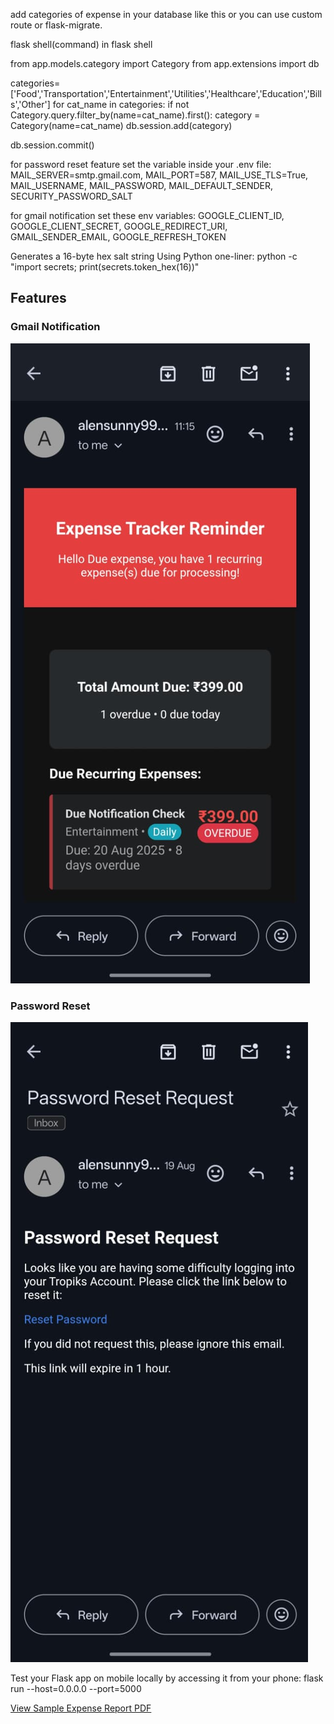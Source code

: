 add categories of expense in your database like this or you can use custom route or flask-migrate.

flask shell(command)
in flask shell

from app.models.category import Category
from app.extensions import db

categories=['Food','Transportation','Entertainment','Utilities','Healthcare','Education','Bills','Other']
for cat_name in categories:
    if not Category.query.filter_by(name=cat_name).first():
        category = Category(name=cat_name)
        db.session.add(category)

db.session.commit()

for password reset feature set the variable inside your .env file:
    MAIL_SERVER=smtp.gmail.com,
    MAIL_PORT=587,
    MAIL_USE_TLS=True,
    MAIL_USERNAME,
    MAIL_PASSWORD,
    MAIL_DEFAULT_SENDER,
    SECURITY_PASSWORD_SALT


for gmail notification set these env variables:
    GOOGLE_CLIENT_ID,
    GOOGLE_CLIENT_SECRET,
    GOOGLE_REDIRECT_URI,
    GMAIL_SENDER_EMAIL,
    GOOGLE_REFRESH_TOKEN

Generates a 16-byte hex salt string Using Python one-liner:
    python -c "import secrets; print(secrets.token_hex(16))"

    
## Features

### Gmail Notification
![Gmail Notification](app/static/images/Gmail.jpg)

### Password Reset
![Password Reset](app/static/images/Passreset.jpg)


 Test your Flask app on mobile locally by accessing it from your phone:
    flask run --host=0.0.0.0 --port=5000

[ View Sample Expense Report PDF](app/static/images/expense_report_sample.pdf)